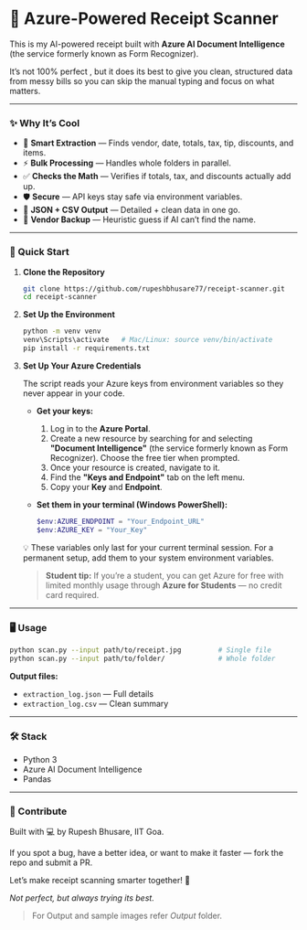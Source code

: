 # 🧾 Azure-Powered Receipt Scanner

This is my AI-powered receipt built with **Azure AI Document Intelligence** (the service formerly known as Form Recognizer).

It’s not 100% perfect , but it does its best to give you clean, structured data from messy bills so you can skip the manual typing and focus on what matters.

---
### ✨ Why It’s Cool

* 🧠 **Smart Extraction** — Finds vendor, date, totals, tax, tip, discounts, and items.
* ⚡ **Bulk Processing** — Handles whole folders in parallel.
* ✅ **Checks the Math** — Verifies if totals, tax, and discounts actually add up.
* 🛡️ **Secure** — API keys stay safe via environment variables.
* 💾 **JSON + CSV Output** — Detailed + clean data in one go.
* 🤖 **Vendor Backup** — Heuristic guess if AI can’t find the name.

---
### 🚀 Quick Start

1.  **Clone the Repository**
    ```bash
    git clone https://github.com/rupeshbhusare77/receipt-scanner.git
    cd receipt-scanner
    ```
2.  **Set Up the Environment**
    ```bash
    python -m venv venv
    venv\Scripts\activate   # Mac/Linux: source venv/bin/activate
    pip install -r requirements.txt
    ```
3.  **Set Up Your Azure Credentials**

    The script reads your Azure keys from environment variables so they never appear in your code.

    * **Get your keys:**
        1.  Log in to the **Azure Portal**.
        2.  Create a new resource by searching for and selecting **"Document Intelligence"** (the service formerly known as Form Recognizer). Choose the free tier when prompted.
        3.  Once your resource is created, navigate to it.
        4.  Find the **"Keys and Endpoint"** tab on the left menu.
        5.  Copy your **Key** and **Endpoint**.

    * **Set them in your terminal (Windows PowerShell):**
        ```powershell
        $env:AZURE_ENDPOINT = "Your_Endpoint_URL"
        $env:AZURE_KEY = "Your_Key"
        ```
    💡 These variables only last for your current terminal session. For a permanent setup, add them to your system environment variables.

    >**Student tip:** If you’re a student, you can get Azure for free with limited monthly usage through **Azure for Students** — no credit card required.

---
### 🖥 Usage
```bash
python scan.py --input path/to/receipt.jpg         # Single file
python scan.py --input path/to/folder/             # Whole folder
```
**Output files:**
* `extraction_log.json` — Full details
* `extraction_log.csv` — Clean summary

---
### 🛠 Stack
* Python 3
* Azure AI Document Intelligence
* Pandas

---
### 🤝 Contribute
Built with 💻 by Rupesh Bhusare, IIT Goa.

If you spot a bug, have a better idea, or want to make it faster — fork the repo and submit a PR.

Let’s make receipt scanning smarter together! 🚀

*Not perfect, but always trying its best.*

>For Output and sample images refer *Output* folder.
